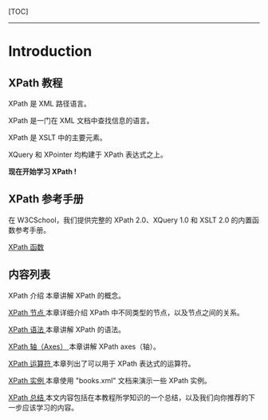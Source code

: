 [TOC]

----------------------------
# Introduction

## XPath 教程

XPath 是 XML 路径语言。

XPath 是一门在 XML 文档中查找信息的语言。

XPath 是 XSLT 中的主要元素。

XQuery 和 XPointer 均构建于 XPath 表达式之上。

**现在开始学习 XPath !**

## XPath 参考手册

在 W3CSchool，我们提供完整的 XPath 2.0、XQuery 1.0 和 XSLT 2.0 的内置函数参考手册。

[XPath 函数](https://www.w3cschool.cn/xpath/xpath-functions.html)

## 内容列表

XPath 介绍
本章讲解 XPath 的概念。

[XPath 节点	](https://www.w3cschool.cn/xpath/xpath-nodes.html)
本章详细介绍 XPath 中不同类型的节点，以及节点之间的关系。

[XPath 语法	](https://www.w3cschool.cn/xpath/xpath-syntax.html)
本章讲解 XPath 的语法。

[XPath 轴（Axes）	](https://www.w3cschool.cn/xpath/xpath-axes.html)
本章讲解 XPath axes（轴）。

[XPath 运算符	](https://www.w3cschool.cn/xpath/xpath-operators.html)
本章列出了可以用于 XPath 表达式的运算符。

[XPath 实例	](https://www.w3cschool.cn/xpath/xpath-examples.html)
本章使用 "books.xml" 文档来演示一些 XPath 实例。

[XPath 总结	](https://www.w3cschool.cn/xpath/xpath-summary.html)
本文内容包括在本教程所学知识的一个总结，以及我们向你推荐的下一步应该学习的内容。
